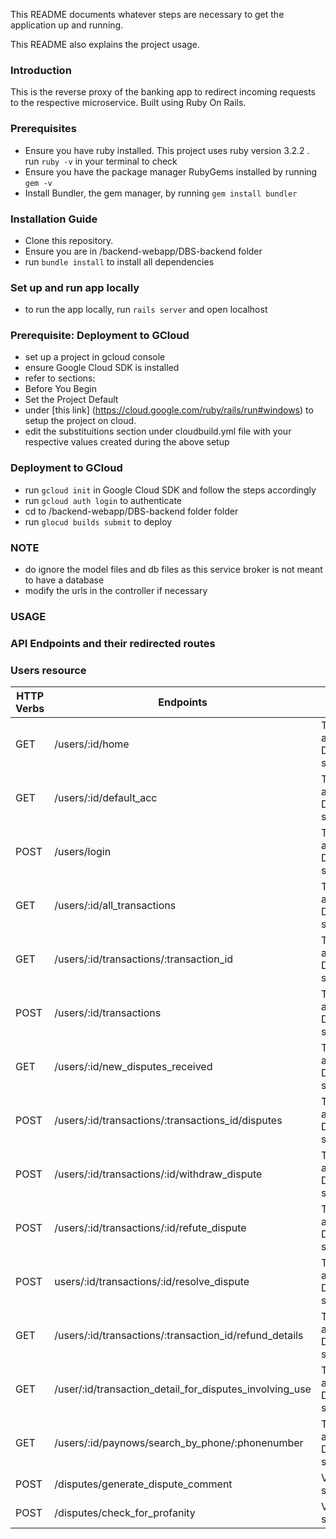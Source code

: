 
This README documents whatever steps are necessary to get the
application up and running.

This README also explains the project usage.

### Introduction
This is the reverse proxy of the banking app to redirect incoming requests to the respective microservice. Built using Ruby On Rails.

### Prerequisites
* Ensure you have ruby installed. This project uses ruby version 3.2.2 . run `ruby -v` in your terminal to check
* Ensure you have the package manager RubyGems installed by running `gem -v`
* Install Bundler, the gem manager, by running `gem install bundler`

  

### Installation Guide
* Clone this repository.
* Ensure you are in /backend-webapp/DBS-backend folder
* run `bundle install` to install all dependencies

### Set up and run app locally
* to run the app locally, run `rails server` and open localhost

### Prerequisite: Deployment to GCloud
* set up a project in gcloud console
* ensure Google Cloud SDK is installed
* refer to sections:
* Before You Begin
* Set the Project Default
* under [this link] (https://cloud.google.com/ruby/rails/run#windows) to setup the project on cloud.
* edit the substituitions section under cloudbuild.yml file with your respective values created during the above setup

### Deployment to GCloud
* run `gcloud init` in Google Cloud  SDK and follow the steps accordingly
* run `gcloud auth login` to authenticate
* cd to  /backend-webapp/DBS-backend folder folder
* run `glocud builds submit` to deploy

### NOTE
* do ignore the model files and db files as this service broker is not meant to have a database
* modify the urls in the controller if necessary

### USAGE
### API Endpoints and their redirected routes

### Users resource
| HTTP Verbs | Endpoints | service | url endpoint of service
|--- | --- | --- |--- |
| GET | /users/:id/home | Transaction and Disputes service | /users/:id/home |
| GET | /users/:id/default_acc | Transaction and Disputes service | /users/:id/default-account |
| POST | /users/login | Transaction and Disputes service | /users/login |
| GET | /users/:id/all_transactions | Transaction and Disputes service | /users/:id/transactions/all-transactions-7-days |
| GET | /users/:id/transactions/:transaction_id | Transaction and Disputes service | /users/:id/transactions/:transaction_id |
| POST | /users/:id/transactions  | Transaction and Disputes service | /users/:id/ transactions  |
| GET | /users/:id/new_disputes_received | Transaction and Disputes service | users/:id/disputes/number-disputes-filed |
| POST | /users/:id/transactions/:transactions_id/disputes  | Transaction and Disputes service | /users/:id/transactions/:transactions_id/disputes  |
| POST | /users/:id/transactions/:id/withdraw_dispute | Transaction and Disputes service | /users/:id/transactions/:id/dispute/status |
| POST | /users/:id/transactions/:id/refute_dispute | Transaction and Disputes service | /users/:id/transactions/:id/dispute/status |
| POST | users/:id/transactions/:id/resolve_dispute | Transaction and Disputes service | /users/:id/transactions/:id/dispute/status |
| GET | /users/:id/transactions/:transaction_id/refund_details | Transaction and Disputes service | /users/:id/transactions/:id/dispute/refund-details |
| GET | /user/:id/transaction_detail_for_disputes_involving_use | Transaction and Disputes service | /user/:id/disputes/disputes-with-transaction-details |
| GET | /users/:id/paynows/search_by_phone/:phonenumber | Transaction and Disputes service | /users/:id/paynows/details/:phonenumber |
| POST | /disputes/generate_dispute_comment | VertexAI service | /generate_text |
| POST | /disputes/check_for_profanity | VertexAI service | /check_profanities |
